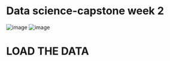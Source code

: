 # Data science-capstone week 2

![image](https://user-images.githubusercontent.com/88283525/180621904-23d10ac2-783c-4622-ab7f-bf087602d3d9.png)
![image](https://user-images.githubusercontent.com/88283525/180621909-adddd0ca-9200-4c9c-ad03-f01af24c9466.png)

# LOAD THE DATA
